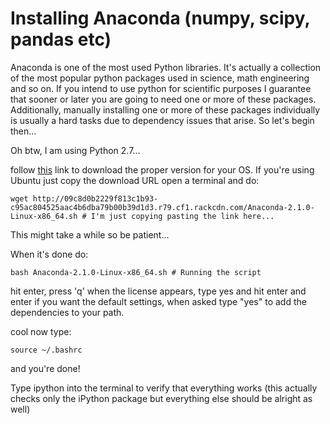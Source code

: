 # Installing Anaconda (numpy, scipy, pandas etc) 

Anaconda is one of the most used Python libraries. It's actually a collection of the most popular python packages used in science, math engineering and so on. If you intend to use python for scientific purposes I guarantee that sooner or later you are going to need one or more of these packages. Additionally, manually installing one or more of these packages individually is usually a hard tasks due to dependency issues that arise. So let's begin then...

Oh btw, I am using Python 2.7...

follow [this](http://continuum.io/downloads) link to download the proper version for your OS. If you're using Ubuntu just copy the download URL open a terminal and do:

	wget http://09c8d0b2229f813c1b93-c95ac804525aac4b6dba79b00b39d1d3.r79.cf1.rackcdn.com/Anaconda-2.1.0-Linux-x86_64.sh # I'm just copying pasting the link here...

This might take a while so be patient...

When it's done do:
	
    bash Anaconda-2.1.0-Linux-x86_64.sh # Running the script

hit enter, press 'q' when the license appears, type yes and hit enter and enter if you want the default settings, when asked type "yes" to add the dependencies to your path.

cool now type:

	source ~/.bashrc
    
and you're done!

Type ipython into the terminal to verify that everything works (this actually checks only the iPython package but everything else should be alright as well)